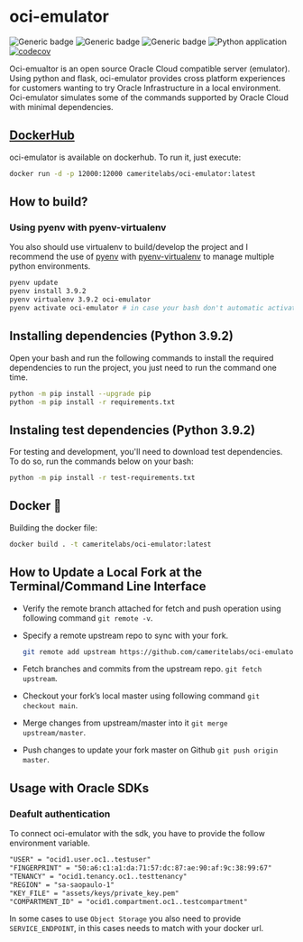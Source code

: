# oci-emulator

![Generic badge](https://img.shields.io/badge/python-3.9.2-blue)
![Generic badge](https://img.shields.io/github/license/cameritelabs/oci-emulator)
![Generic badge](https://img.shields.io/badge/code%20style-black-000000.svg)
![Python application](https://github.com/cameritelabs/oci-emulator/workflows/Python%20application/badge.svg)
[![codecov](https://codecov.io/gh/cameritelabs/oci-emulator/branch/main/graph/badge.svg?token=5C8SX1Q6P9)](https://codecov.io/gh/cameritelabs/oci-emulator)

Oci-emualtor is an open source Oracle Cloud compatible server (emulator). Using python and flask, oci-emulator provides cross platform experiences for customers wanting to try Oracle Infrastructure in a local environment. Oci-emulator simulates some of the commands supported by Oracle Cloud with minimal dependencies.

## [DockerHub](https://hub.docker.com/r/cameritelabs/oci-emulator)

oci-emulator is available on dockerhub. To run it, just execute:

```bash
docker run -d -p 12000:12000 cameritelabs/oci-emulator:latest
```

## How to build?

### Using pyenv with pyenv-virtualenv

You also should use virtualenv to build/develop the project and I recommend the use of [pyenv](https://github.com/pyenv/pyenv) with [pyenv-virtualenv](https://github.com/pyenv/pyenv-virtualenv) to manage multiple python environments.

```bash
pyenv update
pyenv install 3.9.2
pyenv virtualenv 3.9.2 oci-emulator
pyenv activate oci-emulator # in case your bash don't automatic activate
```

## Installing dependencies (Python 3.9.2)

Open your bash and run the following commands to install the required dependencies to run the project, you just need to run the command one time.

```bash
python -m pip install --upgrade pip
python -m pip install -r requirements.txt
```

## Instaling test dependencies (Python 3.9.2)

For testing and development, you'll need to download test dependencies. To do so, run the commands below on your bash:

```bash
python -m pip install -r test-requirements.txt
```

## Docker 🐋

Building the docker file:

```bash
docker build . -t cameritelabs/oci-emulator:latest
```

## How to Update a Local Fork at the Terminal/Command Line Interface

* Verify the remote branch attached for fetch and push operation using following command `git remote -v`.
* Specify a remote upstream repo to sync with your fork.

    ```bash
    git remote add upstream https://github.com/cameritelabs/oci-emulator.git
    ```

* Fetch branches and commits from the upstream repo. `git fetch upstream`.
* Checkout your fork’s local master using following command `git checkout main`.
* Merge changes from upstream/master into it `git merge upstream/master`.
* Push changes to update your fork master on Github `git push origin master`.

## Usage with Oracle SDKs

### Deafult authentication

To connect oci-emulator with the sdk, you have to provide the follow environment variable.

```txt
"USER" = "ocid1.user.oc1..testuser"
"FINGERPRINT" = "50:a6:c1:a1:da:71:57:dc:87:ae:90:af:9c:38:99:67"
"TENANCY" = "ocid1.tenancy.oc1..testtenancy"
"REGION" = "sa-saopaulo-1"
"KEY_FILE" = "assets/keys/private_key.pem"
"COMPARTMENT_ID" = "ocid1.compartment.oc1..testcompartment"
```

In some cases to use `Object Storage` you also need to provide `SERVICE_ENDPOINT`, in this cases needs to match with your docker url.
